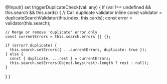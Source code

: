@Input() set triggerDuplicateCheck(val: any) {
  if (val !== undefined && this.search && this.cards) {
    // Call duplicate validator inline
    const validator = duplicateSearchValidator(this.index, this.cards);
    const error = validator(this.search);

    // Merge or remove 'duplicate' error only
    const currentErrors = this.search.errors || {};

    if (error?.duplicate) {
      this.search.setErrors({ ...currentErrors, duplicate: true });
    } else {
      const { duplicate, ...rest } = currentErrors;
      this.search.setErrors(Object.keys(rest).length ? rest : null);
    }
  }
}